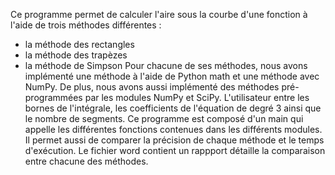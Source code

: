 Ce programme permet de calculer l'aire sous la courbe d'une fonction à l'aide de trois méthodes différentes : 
- la méthode des rectangles
- la méthode des trapèzes
- la méthode de Simpson
Pour chacune de ses méthodes, nous avons implémenté une méthode à l'aide de Python math et une méthode avec NumPy.
De plus, nous avons aussi implémenté des méthodes pré-programmées par les modules NumPy et SciPy.
L'utilisateur entre les bornes de l'intégrale, les coefficients de l'équation de degré 3 ainsi que le nombre de segments.
Ce programme est composé d'un main qui appelle les différentes fonctions contenues dans les différents modules.
Il permet aussi de comparer la précision de chaque méthode et le temps d'exécution.
Le fichier word contient un rappport détaille la comparaison entre chacune des méthodes.
